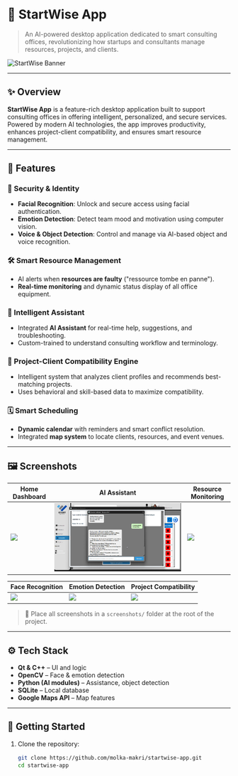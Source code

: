 # 🧠 StartWise App

> An AI-powered desktop application dedicated to smart consulting offices, revolutionizing how startups and consultants manage resources, projects, and clients.

![StartWise Banner](screenshots/banner.png) <!-- Replace with your own banner -->

---

## ✨ Overview

**StartWise App** is a feature-rich desktop application built to support consulting offices in offering intelligent, personalized, and secure services. Powered by modern AI technologies, the app improves productivity, enhances project-client compatibility, and ensures smart resource management.

---

## 🧩 Features

### 🔐 Security & Identity
- **Facial Recognition**: Unlock and secure access using facial authentication.
- **Emotion Detection**: Detect team mood and motivation using computer vision.
- **Voice & Object Detection**: Control and manage via AI-based object and voice recognition.

### 🛠️ Smart Resource Management
- AI alerts when **resources are faulty** ("ressource tombe en panne").
- **Real-time monitoring** and dynamic status display of all office equipment.

### 🤖 Intelligent Assistant
- Integrated **AI Assistant** for real-time help, suggestions, and troubleshooting.
- Custom-trained to understand consulting workflow and terminology.

### 🔗 Project-Client Compatibility Engine
- Intelligent system that analyzes client profiles and recommends best-matching projects.
- Uses behavioral and skill-based data to maximize compatibility.

### 🗓️ Smart Scheduling
- **Dynamic calendar** with reminders and smart conflict resolution.
- Integrated **map system** to locate clients, resources, and event venues.

---

## 🖼️ Screenshots

| Home Dashboard | AI Assistant | Resource Monitoring |
|----------------|--------------|---------------------|
| ![](screenshots/home.png) | ![](screenshots/assistant.png) | ![](screenshots/resources.png) |

| Face Recognition | Emotion Detection | Project Compatibility |
|------------------|-------------------|------------------------|
| ![](screenshots/face.png) | ![](screenshots/emotion.png) | ![](screenshots/compatibility.png) |

> 📂 Place all screenshots in a `screenshots/` folder at the root of the project.

---

## ⚙️ Tech Stack

- **Qt & C++** – UI and logic
- **OpenCV** – Face & emotion detection
- **Python (AI modules)** – Assistance, object detection
- **SQLite** – Local database
- **Google Maps API** – Map features

---

## 🚀 Getting Started

1. Clone the repository:
   ```bash
   git clone https://github.com/molka-makri/startwise-app.git
   cd startwise-app

 
 
